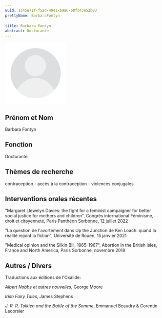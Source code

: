 ```yaml
---
uuid: 1c45e71f-f52d-49e1-b9a6-68fd43e52b03
prettyName: BarbaraFontyn

title: Barbara Fontyn
abstract: Doctorante
---
```


<img src="./avatar.webp" width="200px" />

## Prénom et Nom

 Barbara Fontyn

## Fonction

 Doctorante

## Thèmes de recherche

 contraception - accès à la contraception - violences conjugales

## Interventions orales récentes

 "Margaret Llewelyn Davies: the fight for a feminist campaigner for better social justice for mothers and children", Congrès international Féminisme, droit et citoyenneté, Paris Panthéon Sorbonne, 12 juillet 2022
 
"La question de l'avortement dans Up the Junction de Ken Loach: quand la réalité rejoint la fiction", Université de Rouen, 15 janvier 2021

"Medical opinion and the Silkin Bill, 1965-1967", Abortion in the British Isles, France and North America, Paris Sorbonne, novembre 2018

## Autres / Divers

 Traductions aux éditions de l'Oxalide:
 
*Albert Nobbs et autres nouvelles*, George Moore

*Irish Fairy Tales*, James Stephens

*J. R. R. Tolkien and the Battle of the Somme*, Emmanuel Beaudry & Corentin Lecorsier

